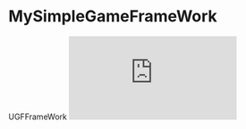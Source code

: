 # MySimpleGameFrameWork
UGFFrameWork
![image](https://github.com/MashiroShina/MySimpleGameFrameWork/blob/master/Assets/GameFrameWork.pdf)
